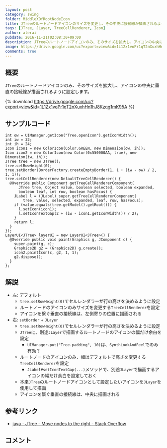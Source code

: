 ```yaml
---
layout: post
category: swing
folder: MiddleXOfRootNodeIcon
title: JTreeのルートノードアイコンのサイズを変更し、その中央に接続線が描画されるように設定する
tags: [JTree, JLayer, TreeCellRenderer, Icon]
author: aterai
pubdate: 2016-11-21T02:08:30+09:00
description: JTreeのルートノードアイコンのみ、そのサイズを拡大し、アイコンの中央に垂直の接続線が描画されるように設定します。
image: https://drive.google.com/uc?export=view&id=1L1Zx1voPr1qT2nXuxhHn1hJ8Kzqg1mK95A
comments: true
---
```

## 概要
`JTree`のルートノードアイコンのみ、そのサイズを拡大し、アイコンの中央に垂直の接続線が描画されるように設定します。

{% download https://drive.google.com/uc?export=view&id=1L1Zx1voPr1qT2nXuxhHn1hJ8Kzqg1mK95A %}

## サンプルコード
<pre class="prettyprint"><code>int ow = UIManager.getIcon("Tree.openIcon").getIconWidth();
int iw = 32;
int ih = 24;
Icon icon1 = new ColorIcon(Color.GREEN, new Dimension(ow, ih));
Icon icon2 = new ColorIcon(new Color(0x550000AA, true), new Dimension(iw, ih));
JTree tree = new JTree();
tree.setRowHeight(0);
tree.setBorder(BorderFactory.createEmptyBorder(1, 1 + (iw - ow) / 2, 1, 1));
tree.setCellRenderer(new DefaultTreeCellRenderer() {
  @Override public Component getTreeCellRendererComponent(
      JTree tree, Object value, boolean selected, boolean expanded,
      boolean leaf, int row, boolean hasFocus) {
    JLabel l = (JLabel) super.getTreeCellRendererComponent(
        tree, value, selected, expanded, leaf, row, hasFocus);
    if (value.equals(tree.getModel().getRoot())) {
      l.setIcon(icon1);
      l.setIconTextGap(2 + (iw - icon1.getIconWidth()) / 2);
    }
    return l;
  }
});
LayerUI&lt;JTree&gt; layerUI = new LayerUI&lt;JTree&gt;() {
  @Override public void paint(Graphics g, JComponent c) {
    super.paint(g, c);
    Graphics2D g2 = (Graphics2D) g.create();
    icon2.paintIcon(c, g2, 1, 1);
    g2.dispose();
  }
};
</code></pre>

## 解説
- 左: デフォルト
    - `tree.setRowHeight(0)`でセルレンダラーが行の高さを決めるように設定
    - ルートノードのアイコンのみサイズを変更する`TreeCellRenderer`を設定
    - アイコンを繋ぐ垂直の接続線は、左側寄りの位置に描画される
- 右: `setBorder` + `JLayer`
    - `tree.setRowHeight(0)`でセルレンダラーが行の高さを決めるように設定
    - `JTree`に、別途`JLayer`で描画するルートノードのアイコンの幅だけ余白を設定
        - `UIManager.put("Tree.padding", 10)`は、`SynthLookAndFeel`でのみ有効？
    - ルートノードのアイコンのみ、幅はデフォルトで高さを変更する`TreeCellRenderer`を設定
        - `JLabel#setIconTextGap(...)`メソッドで、別途`JLayer`で描画するアイコンの幅だけ余白を設定しておく
    - 本来`JTree`のルートノードアイコンとして設定したいアイコンを`JLayer`を使用して描画
    - アイコンを繋ぐ垂直の接続線は、中央に描画される

<!-- dummy comment line for breaking list -->

## 参考リンク
- [java - JTree - Move nodes to the right - Stack Overflow](http://stackoverflow.com/questions/40544376/jtree-move-nodes-to-the-right)

<!-- dummy comment line for breaking list -->

## コメント
